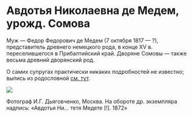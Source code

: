 # Авдотья Николаевна де Медем, урожд. Сомова

Муж — Федор Федорович де Медем (7 октября 1817 — ?), представитель древнего немецкого рода, в конце XV в. переселившегося в Прибалтийский край. Дворяне Сомовы — также весьма древний дворянский род.

О самих супругах практически никаких подробностей не известно; выпись из родословной [см. тут](SdM.md).

![](../Album/02-3.jpg)

Фотограф И.Г. Дьяговченко, Москва.
На обороте др. экземпляра надпись: «Авдотья Ни… тетя Медете [!]. 1872»